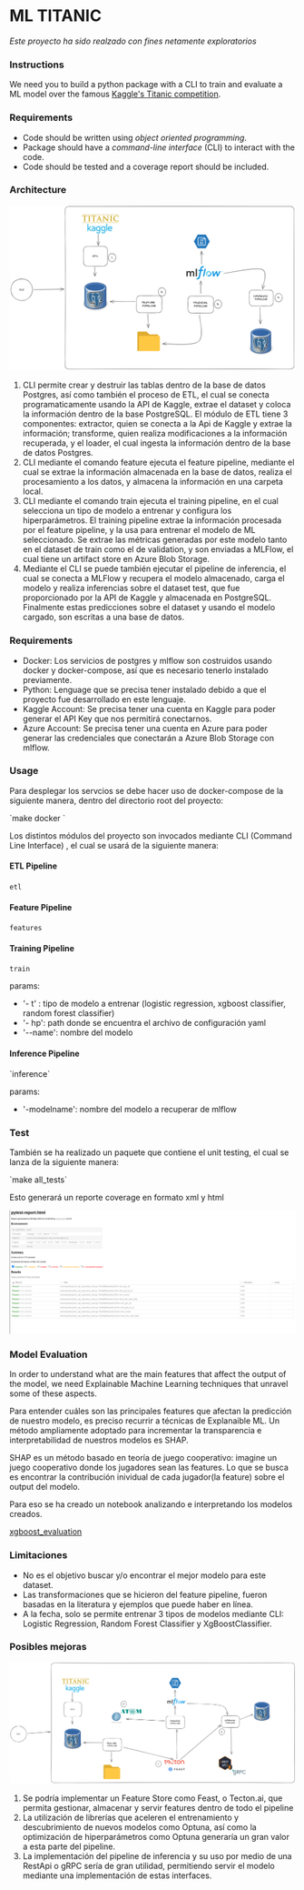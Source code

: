 # ML TITANIC

*Este proyecto ha sido realzado con fines netamente exploratorios*



### Instructions

We need you to build a python package with a CLI to train and evaluate a ML model over the famous [Kaggle's Titanic competition](https://www.kaggle.com/competitions/titanic/overview).



### Requirements

- Code should be written using _object oriented programming_.
- Package should have a _command-line interface_ (CLI) to interact with the code.
- Code should be tested and a coverage report should be included.



### Architecture

![image-20230509020637697](./img/image-20230509020637697.png)



1. CLI permite crear y destruir las tablas dentro de la base de datos Postgres, así como también el proceso de ETL, el cual se conecta programaticamente usando la API de Kaggle, extrae el dataset y coloca la información dentro de la base PostgreSQL. El módulo de ETL tiene 3 componentes: extractor, quien se conecta a la Api de Kaggle y extrae la información; transforme, quien realiza modificaciones a la información recuperada, y el loader, el cual ingesta la información dentro de la base de datos Postgres.
2. CLI mediante el comando feature ejecuta el feature pipeline, mediante el cual se extrae la información almacenada en la base de datos, realiza el procesamiento a los datos, y almacena la información en una carpeta local.
3. CLI mediante el comando train ejecuta el training pipeline, en el cual selecciona un tipo de modelo a entrenar y configura los hiperparámetros. El training pipeline extrae la información procesada por el feature pipeline, y la usa para entrenar el modelo de ML seleccionado. Se extrae las métricas generadas por este modelo tanto en el dataset de train como el de validation, y son enviadas a MLFlow, el cual tiene un artifact store en Azure Blob Storage.
4. Mediante el CLI se puede también ejecutar el pipeline de inferencia, el cual se conecta a MLFlow y recupera el modelo almacenado, carga el modelo y realiza inferencias sobre el dataset test, que fue proporcionado por la API de Kaggle y almacenada en PostgreSQL. Finalmente estas predicciones sobre el dataset y usando el modelo cargado, son escritas a una base de datos.

### Requirements

- Docker: Los servicios de postgres y mlflow son costruidos usando docker y docker-compose, así que es necesario tenerlo instalado previamente.
- Python: Lenguage que se precisa tener instalado debido a que el proyecto fue desarrollado en este lenguaje.
- Kaggle Account: Se precisa tener una cuenta en Kaggle para poder generar el API Key que nos permitirá conectarnos.
- Azure Account: Se precisa tener una cuenta en Azure para poder generar las credenciales que conectarán a Azure Blob Storage con mlflow.

### Usage

Para desplegar los servcios se debe hacer uso de docker-compose de la siguiente manera, dentro del directorio root del proyecto:

\`make docker `



Los distintos módulos del proyecto son invocados mediante CLI (Command Line Interface) , el cual se usará de la siguiente manera:

#### ETL Pipeline

`etl`

#### Feature Pipeline

`features`

#### Training Pipeline

`train`

params:
* '- t' : tipo de modelo a entrenar (logistic regression, xgboost classifier, random forest classifier)
* '- hp': path donde se encuentra el archivo de configuración yaml
* '--name': nombre del modelo
#### Inference Pipeline

\`inference\`

params:
* '-modelname': nombre del modelo a recuperar de mlflow


### Test

También se ha realizado un paquete que contiene el unit testing, el cual se lanza de la siguiente manera:

\`make all_tests\`

Esto generará un reporte coverage en formato xml y html

![image-report](./img/report-image.png)



### Model Evaluation

In order to understand what are the main features that affect the output of the model, we need Explainable Machine Learning techniques that unravel some of these aspects.

Para entender cuáles son las principales features que afectan la predicción de nuestro modelo, es preciso recurrir a técnicas de Explanaible ML. Un método ampliamente adoptado para incrementar la transparencia e interpretabilidad de nuestros modelos es SHAP.

SHAP es un método basado en teoría de juego cooperativo: imagine un juego cooperativo donde los jugadores sean las features. Lo que se busca es encontrar la contribución inividual de cada jugador(la feature) sobre el output del modelo.

Para eso se ha creado un notebook analizando e interpretando los modelos creados.

[xgboost_evaluation](https://github.com/reissaavedra/mlops-titanic/blob/main/notebooks/model_evaluation_xgboost.ipynb)



### Limitaciones

- No es el objetivo buscar y/o encontrar el mejor modelo para este dataset.
- Las transformaciones que se hicieron del feature pipeline, fueron basadas en la literatura y ejemplos que puede haber en línea.
- A la fecha, solo se permite entrenar 3 tipos de modelos mediante CLI: Logistic Regression, Random Forest Classifier y XgBoostClassifier.

### Posibles mejoras

![image-20230509025823166](./img/image-20230509025823166.png)



1. Se podría implementar un Feature Store como Feast, o Tecton.ai, que permita gestionar, almacenar y servir features dentro de todo el pipeline
2. La utilización de librerías que aceleren el entrenamiento y descubrimiento de nuevos modelos como Optuna, así como la optimización de hiperparámetros como Optuna generaría un gran valor a esta parte del pipeline.
3. La implementación del pipeline de inferencia y su uso por medio de una RestApi o gRPC sería de gran utilidad, permitiendo servir el modelo mediante una implementación de estas interfaces.
